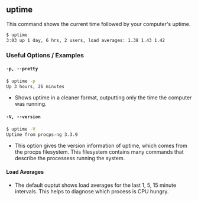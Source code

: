 ---
---

uptime
------

This command shows the current time followed by your computer's uptime.

~~~ bash
$ uptime
3:03 up 1 day, 6 hrs, 2 users, load averages: 1.38 1.43 1.42
~~~

<!--more-->

### Useful Options / Examples

#### `-p, --pretty`

~~~ bash
$ uptime -p
Up 3 hours, 26 minutes
~~~
* Shows uptime in a cleaner format, outputting only the time the computer was running.

#### `-V, --version`

~~~ bash
$ uptime -V
Uptime from procps-ng 3.3.9
~~~
* This option gives the version information of uptime, which comes from the procps filesystem. This filesystem contains many commands that describe the processess running the system.

#### Load Averages

* The default ouptut shows load averages for the last 1, 5, 15 minute intervals. This helps to diagnose which process is CPU hungry.

